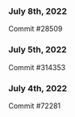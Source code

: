 ### July 8th, 2022

Commit #28509

### July 5th, 2022

Commit #314353


### July 4th, 2022

Commit #72281
